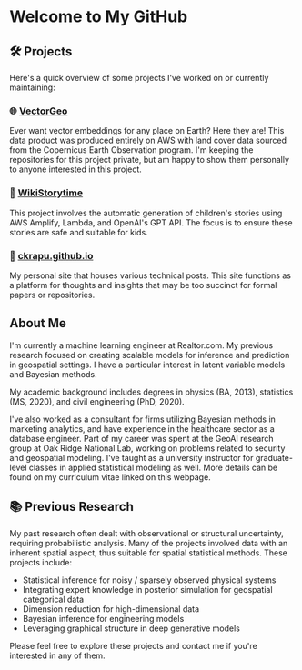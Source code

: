 # Welcome to My GitHub

## 🛠️ Projects

Here's a quick overview of some projects I've worked on or currently maintaining:

### 🌐 [VectorGeo](https://louisquissetlabs.com/vectorgeo)

Ever want vector embeddings for any place on Earth? Here they are! This data product was produced entirely on AWS with land cover data sourced from the Copernicus Earth Observation program. I'm keeping the repositories for this project private, but am happy to show them personally to anyone interested in this project.

### 📖 [WikiStorytime](https://wikistorytime.com)

This project involves the automatic generation of children's stories using AWS Amplify, Lambda, and OpenAI's GPT API. The focus is to ensure these stories are safe and suitable for kids.

### 👤 [ckrapu.github.io](https://ckrapu.github.io)

My personal site that houses various technical posts. This site functions as a platform for thoughts and insights that may be too succinct for formal papers or repositories.

## About Me

I'm currently a machine learning engineer at Realtor.com. My previous research focused on creating scalable models for inference and prediction in geospatial settings. I have a particular interest in latent variable models and Bayesian methods.

My academic background includes degrees in physics (BA, 2013), statistics (MS, 2020), and civil engineering (PhD, 2020). 

I've also worked as a consultant for firms utilizing Bayesian methods in marketing analytics, and have experience in the healthcare sector as a database engineer. Part of my career was spent at the GeoAI research group at Oak Ridge National Lab, working on problems related to security and geospatial modeling. I've taught as a university instructor for graduate-level classes in applied statistical modeling as well. More details can be found on my curriculum vitae linked on this webpage.

## 📚 Previous Research

My past research often dealt with observational or structural uncertainty, requiring probabilistic analysis. Many of the projects involved data with an inherent spatial aspect, thus suitable for spatial statistical methods. These projects include:

- Statistical inference for noisy / sparsely observed physical systems
- Integrating expert knowledge in posterior simulation for geospatial categorical data
- Dimension reduction for high-dimensional data
- Bayesian inference for engineering models
- Leveraging graphical structure in deep generative models

Please feel free to explore these projects and contact me if you're interested in any of them.
